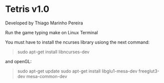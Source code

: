 # Tetris v1.0

Developed by Thiago Marinho Pereira

Run the game typing make on Linux Terminal

You must have to install the ncurses library usiong the next command:

> sudo apt-get install libncurses-dev

and openGL:

>sudo apt-get update
>sudo apt-get install libglu1-mesa-dev freeglut3-dev mesa-common-dev
